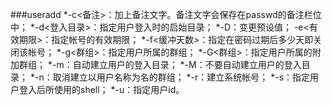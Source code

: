 ###useradd
*-c<备注>：加上备注文字。备注文字会保存在passwd的备注栏位中； 
*-d<登入目录>：指定用户登入时的启始目录；
*-D：变更预设值； -e<有效期限>：指定帐号的有效期限； 
*-f<缓冲天数>：指定在密码过期后多少天即关闭该帐号； 
*-g<群组>：指定用户所属的群组； 
*-G<群组>：指定用户所属的附加群组； 
*-m：自动建立用户的登入目录；
*-M：不要自动建立用户的登入目录； 
*-n：取消建立以用户名称为名的群组； 
*-r：建立系统帐号； 
*-s：指定用户登入后所使用的shell； 
*-u：指定用户id。
